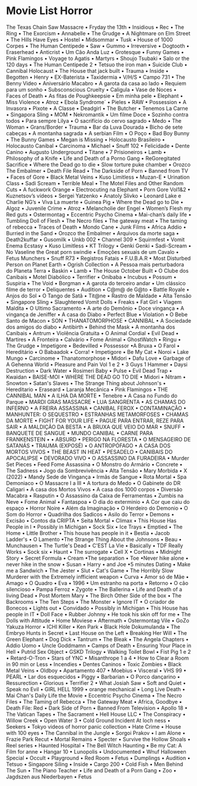 # Movie List Horror 

The Texas Chain Saw Massacre • Fryday the 13th • Insidious • Rec • The Ring • The Exorcism • Annabelle • The Grudge • A Nightmare on Elm Street • The Hills Have Eyes • Hostel • Midsommar • Tusk • House of 1000 Corpes • The Human Centipede • Saw • Gummo • Irreversive • Dogtooth • Eraserhead • Anticrist • Um Cão Anda Luz • Grotesque • Funny Games • Pink Flamingos • Voyage to Agatis • Martyrs • Shoujo Tsubaki • Salo or the 120 days • The Human Centipede 2 • Tetsuo the iron man • Suicide Club • Cannibal Holocaust • The House that jack built • Trauma • Inside • Begotten • Henry • EX-Baterista • Taxidermia • V/H/S • Campo 731 • The Benny Video • Aniversário Macabro • A garota da casa ao lado • Requiem para um sonho • Subsconscious Cruelty • Caligula • Vase de Noces • Faces of Death • As fitas de Poughkeepsie • Em minha pele • Elephant • Miss Violence • Atroz • Ebola Syndrome´ • Pieles • RAW • Possession • A Invasora • Pixote • A Classe • Deadgirl • The Butcher • Tenemos La Carne • Singapora Sling • MOM • Nekromantik • Um filme Doce • Sozinho contra todos • Para sempre Lilya • O sacrifício do cervo sagrado • Medo • The Woman • Grans/Border • Trauma • Bar da Luva Dourada • Bicho de sete cabeças • A montanha sagrada • A serbian Film • O Poço • Bad Boy Bunny • The Bunny Games • Megan is Missing • Holocausto Brasileiro • Holocausto Canibal • Carcinoma • Michael • Snuff 102 • Felicidade • Dente Canino • Augusto Underground • Titane • 7 Prisioneiros • Lamb • Philosophy of a Knife • Life and Death of a Porno Gang • ReGoregitated Sacrifice • Where the Dead go to die • Slow torture puke chamber • Orozco The Embalmer • Death File Read • The Darkside of Porn • Banned from TV • Faces of Gore • Black Metal Veins • Kuso Limitless • Muzan-E • Urination Class • Sadi Scream • Terrible Meal • The Motel Files and Other Random Cuts • A fuckwork Orange • Electrocuting na Elephant • Porn Gore Vol1&2 • Kuznetsov’s vídeos • Sergei Yatzenko • Anatoly Slivko • Leonard Lake e Charlie NG’s • Viva La muerte • Guinea Pig • Where the Dead go to Die • Algoz • Juvenile Crime • Atroz • Melancholie der Engel • Women’s Flesh my Red guts • Ostermontag • Eccentric Psycho Cinema • Mai-chan’s daily life • Tumbling Doll of Flesh • The Necro files • The gateway meat • The taming of rebecca • Traces of Death • Mondo Cane • Junk Films • Africa Addio • Burried in the Sand • Orozco the Embalmer • Arquivos da morte saga • Death2kuffar • Gusomilk • Unkb 002 • Channel 309 • Squirmfest • Vomit Enema Ecstasy • Kuso Limitless • KT Trilogy • Genki Genki • Sadi-Scream • No Vaseline the Great porn swindie • Emoções sexuais de um Cavalo • Fetus Munchers • Snuff R73 • Registros Fatais • F.U.B.A.R • Most Disturbed Person on Planet Earth • Ogrish Collection • A Pessoa mais perturbadora do Planeta Terra • Baskin • Lamb • The House October Built • O Clube dos Canibais • Motel Diabólico • Terrifier • Onibaba • Incubus • Possum • Suspiria • The Void • Borgman • A garota do terceiro andar • Um clássico filme de terror • Deliquentes • Audition • C@m@ de G@to • Battle Royale • Anjos do Sol • O Tango de Satã • Tit@ne • Rastro de Maldade • Alta Tensão • Singapore Sling • Slaughtered Vomit Dolls • Freaks • Fat Girl • Viagem Maldita • O Ultimo Sacramento • A arte do Demônio • Doce vingança • A vingança de Jeniffer • A casa do Diabo • Perfect Blue • Violation • O Bebe Santo de Macon • SON • THANATOMORPHOSE • CANNIBAL • A Sociedade dos amigos do diabo • Antibirth • Behind the Mask • A montanha dos Canibais • Antrum • Violência Gratuita • O Animal Cordial • Evil Dead • Martires • A Fronteira • Calvário • Fome Animal • GhostWatch • Ringu • The Grudge • Impetigore • Bedevilled • Possessor •A Bruxa • O Farol • Hereditário • O Babaadok • Corra! • Impetigore • Be My Cat • Noroi • Lake Mungo • Carcinome • Thanatomorphose  • Midori • Dafu Love • Garbage of A Gehenna World • Pleasure and Pain Vol 1 e 2 • 3 Guys 1 Hammer • Daysi Destruction • Dark Water • Rosimeri Baby • Pulse • Evil Dead Trap • Kwaidan • BAISE-MOI •  WHERE THE DEAD GO TO DIE • Midori  • Nitram  • Snowton  • Satan's Slaves • The Strange Thing about Johnson's • Hereditario • Eraseard • Laranja Mecânica • Pink Flamingos • THE CANNIBAL MAN • A ILHA DA MORTE • Tenebre • A Casa no Fundo do Parque • MARDI GRAS MASSACRE • LUA SANGRENTA • AS CHAMAS DO INFERNO • A FREIRA ASSASSINA • CANIBAL FEROX • CONTAMINAÇÃO • MANHUNTER: O SEQUESTRO • ESTRANHAS METAMORFOSES • CHAMAS DA MORTE • FIGHT FOR YOUR LIFE • PAGUE PARA ENTRAR, REZE PARA SAIR • A MALDIÇÃO DA BESTA • A BRUXA QUE VEIO DO MAR • SNUFF • BANQUETE DE SANGUE • MUNDO CANIBAL • CARNE PARA FRANKENSTEIN • • ABSURD •  PERIGO NA FLORESTA • O MENSAGEIRO DE SATANÁS • TRAUMA (EXPOSÉ) • O ANTROPÓFAGO • A CASA DOS MORTOS VIVOS • THE BEAST IN HEAT • PESADELO • CANIBAIS DO APOCALIPSE • DEVORADO VIVO • O ASSASSINO DA FURADEIRA • Murder Set Pieces • Feed Fome Assassina • O Monstro do Armário • Concrete • The Sadness • Jogo da Sombrevivência • Alta Tensão • Mary Morbida  •  X (2022) • Mandy Sede de Vingança • Irmãs de Sangue • Rota Mortal • Spa Demoniaco • O Massacre I a III •  A tortura do Medo • O Gabinete do DR Caligari • A casa dos Mortos Vivos •  A casa dos 1000 corpos •  Diversão Macabra • Rasputin • O Assassino da Caixa de Ferramentas • Zumbis na Neve • Fome Animal •  Fantaspoa • O dia do exterminio • A Cor que caiu do espaço • Horror Noire •  Além da Imaginação • O Herdeiro do Demonio •  O Som do Horror • Quadrilha dos Sadicos • Asilo do Terror • Demons • Excisão • Contos da CRIPTA • Seita Mortal •  Climax • This House Has People in I • Possibly in Michigan • Sock Six  • Ice Trays  • Emptied • The Home •  Little Brother •  This house has people in it • Bestia • Jacob Ladder's • O Lamento •The Strange Thing About the Johnsons • Beau • Munchausen • The Turtle's Dead • C'EST La Vie • Basically • TDF Really Works • Sock six • Haunt • The surrogate • Cell X • Cortinas • Midnight Story • Secret Formula • Cream •The separation • Toe •Never hike alone • never hike in the snow • Susan • Harry • and Joe •5 minutes Dating • Make me a Sandwich • The Jester • Slut • Cat's Game • The Horribly Slow Murderer with the Extremely infficient weapon • Curva • Amor só de Mãe • Amago • O Quadro • Eva • 1996 • Um estranho na porta • Retorno • O cão silencioso • Pampa Ferroz • Zygote • The Ballerina • Life and Death of a living Dead • Post Mortem Mary • The Birch Other Side of the box • The Backrooms • The Ten Steps • The Monster • Ignore IT • O criador de Bonecos • Lights out • Convidado • Possibly in Michigan • This House has people in IT • Doll Face • Rubber Johnny • He took his skin off for me • The Dolls with Attitude • Home Moviese • Aftermath • Ostermontag Vile • GoZo Yakuza Horror • ICHI Killer • Ken Park • Black Hole Dokumulanda • The Embryo Hunts in Secret • Last House on the Left • Breaking Her Will • The Green Elephant • Dog Dick • Tantrum • The Bleak • The Angela Chapters • Addio Uomo • Uncle Goddmamn • Camps of Death • Ensuring Your Place in Hell • Putrid Sex Object • GSKD Trilogy • Walking Toilet Bowl • Fist Pig 1 e 2 • Retard-O-Tron • Stars of YNC • Misanthrope 1 a 4 • How to Clear a Room in 90 min or Less • Incendies • Dentes Caninos • Toxic Zombies • Black Metal Veins •  Oldboy • Apartamento 407 • Moebius • Visceral • VHS 99 • PEARL • Lar dos esquecidos • Piggy • Barbarian • O Porco dançarino • Ressurection • Glorious • Terrifier 2 • What Josiah Saw • Soft and Quiet • Speak no Evil • GIRL HELL 1999 • orange mechanical • Long Live Death • Mai Chan's Daily Life the Movie • Eccentric Psycho Cinema • The Necro Files • The Taming of Rebecca • The Gateway Meat • Africa, Goodbye • Death File: Red • Dark Side of Porn • Banned From Television • Apollo 18 • The Vatican Tapes • The Sacrament • Hell House LLC • The Conspiracy • Willow Creek • Open Water 3 • Cold Ground Incident At loch ness • Seekers • Tokyo videos of horror panic collection • Hate Crime • House with 100 eyes • The Cannibal in the Jungle • Sorgoi Prakov • I am Alone • Frazie Park Recut • Mortal Remains • Specter • Survive the Hollow Shoals • Reel series • Haunted Hospital • The Bell Witch Haunting • Be my Cat: A Film for anne • Hangar 10 • Lunopolis • Undocumented • Wnuf Halloween Special • Occult • Playground • Red Room • Fetus • Dumplings • Audition • Tetsuo • Singapore Siling • Inside • Cargo 200 • Cold Fish • Men Behind The Sun • The Piano Teacher • Life and Death of a Porn Gang • Zoo • Jagdszen aus Niederbayen • Fetus 
